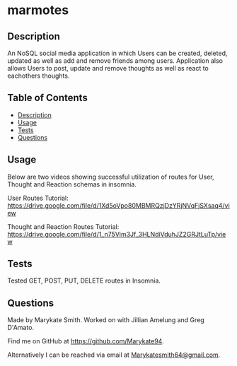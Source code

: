   # marmotes

  ## Description
  An NoSQL social media application in which Users can be created, deleted, updated as well as add and remove friends among users. Application also allows Users to post, update and remove thoughts as well as react to eachothers thoughts. 

  ## Table of Contents
  - [Description](#description)
  - [Usage](#usage)
  - [Tests](#tests)
  - [Questions](#questions)

  ## Usage
  Below are two videos showing successful utilization of routes for User, Thought and Reaction schemas in insomnia. 


  User Routes Tutorial: https://drive.google.com/file/d/1Xd5oVpo80MBMRQzjDzYRjNVqFjSXsaq4/view

  Thought and Reaction Routes Tutorial: https://drive.google.com/file/d/1_n75Vim3Jf_3HLNdiVduhJZ2GRJtLuTp/view

  ## Tests
  Tested GET, POST, PUT, DELETE routes in Insomnia. 

  ## Questions
  Made by Marykate Smith. Worked on with Jillian Amelung and Greg D'Amato.


  Find me on GitHub at https://github.com/Marykate94. 


  Alternatively I can be reached via email at Marykatesmith64@gmail.com.
